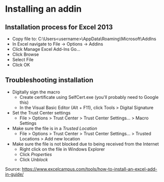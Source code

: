 
# Installing an addin

## Installation process for Excel 2013

* Copy file to: C:\Users\<username>\AppData\Roaming\Microsoft\AddIns
* In Excel navigate to File -> Options -> Addins
* Click Manage Excel Add-Ins Go...
* Click Browse
* Select File
* Click OK

## Troubleshooting installation

* Digitally sign the macro
  * Create certificate using SelfCert.exe (you'll probably need to Google this)
  * In the Visual Basic Editor (Alt + F11), click Tools > Digital Signature
* Set the Trust Center settings
	* File > Options > Trust Center > Trust Center Settings... > Macro Settings
* Make sure the file is in a *Trusted Location*
  * File > Options > Trust Center > Trust Center Settings... > Trusted Locations > Add new location
* Make sure the file is not blocked due to being received from the Internet
  * Right click on the file in Windows Explorer
  * Click *Properties*
  * Click *Unblock*


Source: https://www.excelcampus.com/tools/how-to-install-an-excel-add-in-guide/
